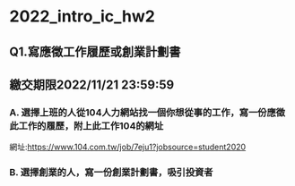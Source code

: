 # 2022_intro_ic_hw2
## Q1.寫應徵工作履歷或創業計劃書
## 繳交期限2022/11/21 23:59:59
### A. 選擇上班的人從104人力網站找一個你想從事的工作，寫一份應徵此工作的履歷，附上此工作104的網址
網址:https://www.104.com.tw/job/7eju1?jobsource=student2020
### B. 選擇創業的人，寫一份創業計劃書，吸引投資者
